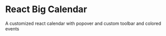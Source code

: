 # React Big Calendar 

A customized react calendar with popover and custom toolbar and colored events
